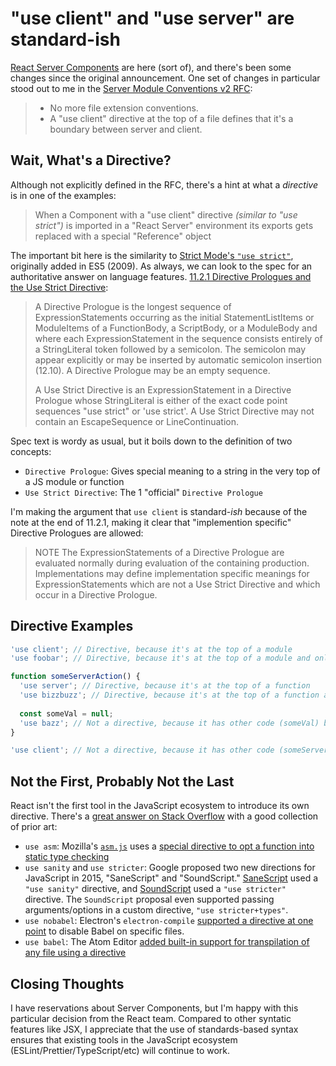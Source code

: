 <!---
title: "use client" and "use server" are standard-ish
description: React's magical "use client" and "use server" strings are standard JavaScript, but they're also...kind of not.
socialImage: https://user-images.githubusercontent.com/5233399/244180224-4add9944-1627-4de5-b0b8-e1d5c0e4436a.png
slackLabel1: Reading Time
slackLabel1Value: 4 minutes
slackLabel2: Publish Date
slackLabel2Value: June 13, 2023
-->

# "use client" and "use server" are standard-ish

[React Server Components](https://react.dev/blog/2023/03/22/react-labs-what-we-have-been-working-on-march-2023#react-server-components) are here (sort of), and there's been some changes since the original announcement. One set of changes in particular stood out to me in the [Server Module Conventions v2 RFC](https://github.com/reactjs/rfcs/pull/227):

> - No more file extension conventions.
> - A "use client" directive at the top of a file defines that it's a boundary between server and client.

## Wait, What's a Directive?
Although not explicitly defined in the RFC, there's a hint at what a _directive_ is in one of the examples:

> When a Component with a "use client" directive _(similar to "use strict")_ is imported in a "React Server" environment its exports gets replaced with a special "Reference" object

The important bit here is the similarity to [Strict Mode's `"use strict"`](https://developer.mozilla.org/en-US/docs/Web/JavaScript/Reference/Strict_mode), originally added in ES5 (2009). As always, we can look to the spec for an authoritative answer on language features. [11.2.1 Directive Prologues and the Use Strict Directive](https://tc39.es/ecma262/2023/#sec-directive-prologues-and-the-use-strict-directive):

> A Directive Prologue is the longest sequence of ExpressionStatements occurring as the initial StatementListItems or ModuleItems of a FunctionBody, a ScriptBody, or a ModuleBody and where each ExpressionStatement in the sequence consists entirely of a StringLiteral token followed by a semicolon. The semicolon may appear explicitly or may be inserted by automatic semicolon insertion (12.10). A Directive Prologue may be an empty sequence.
>
> A Use Strict Directive is an ExpressionStatement in a Directive Prologue whose StringLiteral is either of the exact code point sequences "use strict" or 'use strict'. A Use Strict Directive may not contain an EscapeSequence or LineContinuation.

Spec text is wordy as usual, but it boils down to the definition of two concepts:

- `Directive Prologue`: Gives special meaning to a string in the very top of a JS module or function
- `Use Strict Directive`: The 1 "official" `Directive Prologue`

I'm making the argument that `use client` is standard-_ish_ because of the note at the end of 11.2.1, making it clear that "implemention specific" Directive Prologues are allowed:

> NOTE The ExpressionStatements of a Directive Prologue are evaluated normally during evaluation of the containing production. Implementations may define implementation specific meanings for ExpressionStatements which are not a Use Strict Directive and which occur in a Directive Prologue.

## Directive Examples

```javascript
'use client'; // Directive, because it's at the top of a module
'use foobar'; // Directive, because it's at the top of a module and only has another directive before it

function someServerAction() {
  'use server'; // Directive, because it's at the top of a function
  'use bizzbuzz'; // Directive, because it's at the top of a function and only has another directive before it
  
  const someVal = null;
  'use bazz'; // Not a directive, because it has other code (someVal) before it in the function
}

'use client'; // Not a directive, because it has other code (someServerAction) before it in the module
```

## Not the First, Probably Not the Last

React isn't the first tool in the JavaScript ecosystem to introduce its own directive. There's a [great answer on Stack Overflow](https://stackoverflow.com/a/37535869) with a good collection of prior art:

- `use asm`: Mozilla's [`asm.js`](https://en.wikipedia.org/wiki/Asm.js) uses a [special directive to opt a function into static type checking](http://asmjs.org/spec/latest/#validation)
- `use sanity` and `use stricter`: Google proposed two new directions for JavaScript in 2015, "SaneScript" and "SoundScript." [SaneScript](https://github.com/tc39/notes/blob/main/meetings/2015-01/JSExperimentalDirections.pdf) used a `"use sanity"` directive, and [SoundScript](https://2ality.com/2015/02/soundscript.html) used a `"use stricter"` directive. The `SoundScript` proposal even supported passing arguments/options in a custom directive, `"use stricter+types"`.
- `use nobabel`: Electron's `electron-compile` [supported a directive at one point](https://github.com/atom/atom/issues/8416#issuecomment-131979794) to disable Babel on specific files.
- `use babel`: The Atom Editor [added built-in support for transpilation of any file using a directive](http://web.archive.org/web/20151226200823/http://blog.atom.io/2015/02/04/built-in-6to5.html)

## Closing Thoughts

I have reservations about Server Components, but I'm happy with this particular decision from the React team. Compared to other syntatic features like JSX, I appreciate that the use of standards-based syntax ensures that existing tools in the JavaScript ecosystem (ESLint/Prettier/TypeScript/etc) will continue to work.
